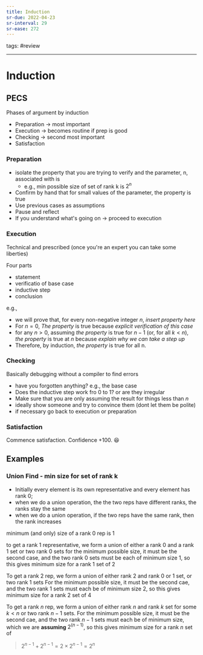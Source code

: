 ```yaml
---
title: Induction
sr-due: 2022-04-23
sr-interval: 29
sr-ease: 272
---
```



tags: #review

---

# Induction
## PECS
Phases of argument by induction

- Preparation -> most important
- Execution -> becomes routine if prep is good
- Checking -> second most important
- Satisfaction

### Preparation
- isolate the property that you are trying to verify and the parameter, n, associated with is
	- e.g., min possible size of set of rank k is $2^n$
- Confirm by hand that for small values of the parameter, the property is true
- Use previous cases as assumptions
- Pause and reflect
- If you understand what's going on -> proceed to execution

### Execution
Technical and prescribed (once you're an expert you can take some liberties)

Four parts
- statement
- verificatio of base case
- inductive step
- conclusion

e.g., 
- we will prove that, for every non-negative integer $n$, *insert property here*
- For $n = 0$, *The property* is true because *explicit verification of this case*
- for any $n > 0$, assuming *the property* is true for $n-1$ (or, for all $k < n$), *the property* is true at $n$ because *explain why we can take a step up*
- Therefore, by induction, *the property* is true for all n.

### Checking
Basically debugging without a compiler to find errors
- have you forgotten anything? e.g., the base case
- Does the inductive step work fro  0 to 1? or are they irregular
- Make sure that you are only assuming the result for things less than $n$
- ideally show someone and try to convince them (dont let them be polite)
- if necessary go back to execution or preparation

### Satisfaction
Commence satisfaction.
Confidence +100. 😆

## Examples
### Union Find - min size for set of rank k

- Initially every element is its own representative and every element has rank 0;
- when we do a union operation, the the two reps have different ranks, the ranks stay the same
- when we do a union operation, if the two reps have the same rank, then the rank increases

minimum (and only) size of a rank 0 rep is 1

to get a rank 1 representative, we form a union of either a rank 0 and a rank 1 set or two rank 0 sets
for the minimum possible size, it must be the second case, and the two rank 0 sets must be each of minimum size 1, so this gives minimum size for a rank 1 set of 2

To get a rank 2 rep, we form a union of either rank 2 and rank 0 or 1 set, or two rank 1 sets
For the minimum possible size, it must be the second cae, and the two rank 1 sets must each be of minimum size 2, so this gives minimum size for a rank 2 set of 4

To get a rank $n$ rep, we form a union of either rank $n$ and rank $k$ set for some $k<n$ or two rank $n-1$ sets.
For the minimum possible size, it must be the second cae, and the two rank $n-1$ sets must each be of minimum size, which we are **assuming** $2^(n-1)$, so this gives minimum size for a rank $n$ set of

> $2^{n-1} + 2^{n-1} = 2\times2^{n-1} = 2^n$


 